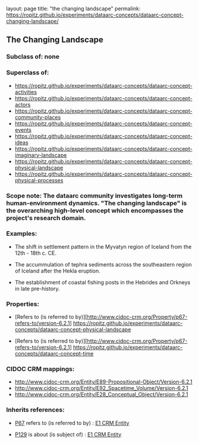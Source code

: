 layout: page
title: "the changing landscape"
permalink: https://ropitz.github.io/experiments/dataarc-concepts/dataarc-concept-changing-landscape/

## The Changing Landscape


###  Subclass of: none
###  Superclass of:
* https://ropitz.github.io/experiments/dataarc-concepts/dataarc-concept-activities 
* https://ropitz.github.io/experiments/dataarc-concepts/dataarc-concept-actors
* https://ropitz.github.io/experiments/dataarc-concepts/dataarc-concept-community-places
* https://ropitz.github.io/experiments/dataarc-concepts/dataarc-concept-events
* https://ropitz.github.io/experiments/dataarc-concepts/dataarc-concept-ideas
* https://ropitz.github.io/experiments/dataarc-concepts/dataarc-concept-imaginary-landscape
* https://ropitz.github.io/experiments/dataarc-concepts/dataarc-concept-physical-landscape
* https://ropitz.github.io/experiments/dataarc-concepts/dataarc-concept-physical-processes

###  Scope note: The dataarc community investigates long-term human-environment dynamics. "The changing landscape" is the overarching high-level concept which encompasses the project's research domain. 

### Examples: 

* The shift in settlement pattern in the Myvatyn region of Iceland from the 12th - 18th c. CE. 

* The accummulation of tephra sediments across the southeastern region of Iceland after the Hekla eruption.

* The establishment of coastal fishing posts in the Hebrides and Orkneys in late pre-history.

### Properties:

* [Refers to (is referred to by)][http://www.cidoc-crm.org/Property/p67-refers-to/version-6.2.1]
 https://ropitz.github.io/experiments/dataarc-concepts/dataarc-concept-physical-landscape
 
* [Refers to (is referred to by)][http://www.cidoc-crm.org/Property/p67-refers-to/version-6.2.1]
 https://ropitz.github.io/experiments/dataarc-concepts/dataarc-concept-time

### CIDOC CRM mappings: 

* http://www.cidoc-crm.org/Entity/E89-Propositional-Object/Version-6.2.1
* http://www.cidoc-crm.org/Entity/E92_Spacetime_Volume/Version-6.2.1
* http://www.cidoc-crm.org/Entity/E28_Conceptual_Object/Version-6.2.1


### Inherits references:

* [P67](http://www.cidoc-crm.org/Property/p129-is-about/version-6.2.1) refers to (is referred to by) : [E1 CRM Entity](http://www.cidoc-crm.org/entity/e1-crm-entity/version-6.2.1)

* [P129](http://www.cidoc-crm.org/Property/p129-is-about/version-6.2.1) is about (is subject of) : [E1 CRM Entity](http://www.cidoc-crm.org/entity/e1-crm-entity/version-6.2.1)